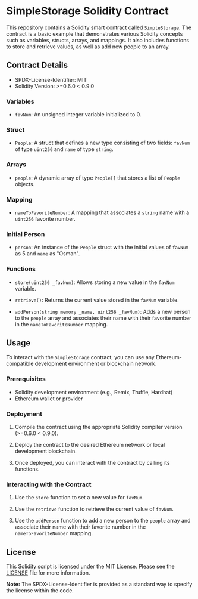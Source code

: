 # SimpleStorage Solidity Contract

This repository contains a Solidity smart contract called `SimpleStorage`. The contract is a basic example that demonstrates various Solidity concepts such as variables, structs, arrays, and mappings. It also includes functions to store and retrieve values, as well as add new people to an array.

## Contract Details

- SPDX-License-Identifier: MIT
- Solidity Version: >=0.6.0 < 0.9.0

### Variables

- `favNum`: An unsigned integer variable initialized to 0.

### Struct

- `People`: A struct that defines a new type consisting of two fields: `favNum` of type `uint256` and `name` of type `string`.

### Arrays

- `people`: A dynamic array of type `People[]` that stores a list of `People` objects.

### Mapping

- `nameToFavoriteNumber`: A mapping that associates a `string` name with a `uint256` favorite number.

### Initial Person

- `person`: An instance of the `People` struct with the initial values of `favNum` as 5 and `name` as "Osman".

### Functions

- `store(uint256 _favNum)`: Allows storing a new value in the `favNum` variable.

- `retrieve()`: Returns the current value stored in the `favNum` variable.

- `addPerson(string memory _name, uint256 _favNum)`: Adds a new person to the `people` array and associates their name with their favorite number in the `nameToFavoriteNumber` mapping.

## Usage

To interact with the `SimpleStorage` contract, you can use any Ethereum-compatible development environment or blockchain network.

### Prerequisites

- Solidity development environment (e.g., Remix, Truffle, Hardhat)
- Ethereum wallet or provider

### Deployment

1. Compile the contract using the appropriate Solidity compiler version (>=0.6.0 < 0.9.0).

2. Deploy the contract to the desired Ethereum network or local development blockchain.

3. Once deployed, you can interact with the contract by calling its functions.

### Interacting with the Contract

1. Use the `store` function to set a new value for `favNum`.

2. Use the `retrieve` function to retrieve the current value of `favNum`.

3. Use the `addPerson` function to add a new person to the `people` array and associate their name with their favorite number in the `nameToFavoriteNumber` mapping.

## License

This Solidity script is licensed under the MIT License. Please see the [LICENSE](LICENSE) file for more information.

**Note:** The SPDX-License-Identifier is provided as a standard way to specify the license within the code.
